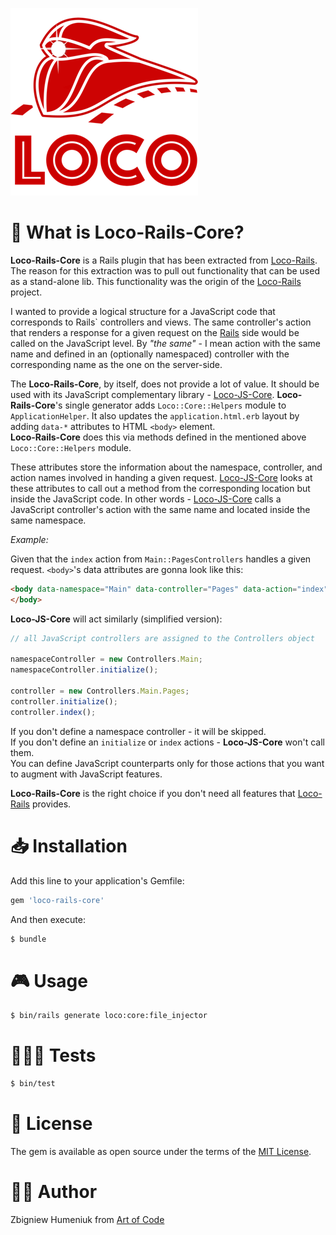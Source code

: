 ![logo](https://raw.githubusercontent.com/artofcodelabs/artofcodelabs.github.io/master/assets/ext/loco_logo_trans_sqr-300px.png)

# 🧐 What is Loco-Rails-Core?

**Loco-Rails-Core** is a Rails plugin that has been extracted from [Loco-Rails](https://github.com/locoframework/loco-rails).
The reason for this extraction was to pull out functionality that can be used as a stand-alone lib.
This functionality was the origin of the [Loco-Rails](https://github.com/locoframework/loco-rails) project.  

I wanted to provide a logical structure for a JavaScript code that corresponds to Rails` controllers and views.
The same controller's action that renders a response for a given request on the [Rails](https://rubyonrails.org) side would be called on the JavaScript level.
By _"the same"_ - I mean action with the same name and defined in an (optionally namespaced) controller with the corresponding name as the one on the server-side.

The **Loco-Rails-Core**, by itself, does not provide a lot of value. It should be used with its JavaScript complementary library - [Loco-JS-Core](https://github.com/locoframework/loco-js-core).
**Loco-Rails-Core**'s single generator adds `Loco::Core::Helpers` module to `ApplicationHelper`.
It also updates the `application.html.erb` layout by adding `data-*` attributes to HTML `<body>` element.  
**Loco-Rails-Core** does this via methods defined in the mentioned above `Loco::Core::Helpers` module.

These attributes store the information about the namespace, controller, and action names involved in handing a given request.
[Loco-JS-Core](https://github.com/locoframework/loco-js-core) looks at these attributes to call out a method from the corresponding location but inside the JavaScript code.
In other words - [Loco-JS-Core](https://github.com/locoframework/loco-js-core) calls a JavaScript controller's action with the same name and located inside the same namespace.

_Example:_

Given that the `index` action from `Main::PagesControllers` handles a given request.
`<body>`'s data attributes are gonna look like this:

```html
<body data-namespace="Main" data-controller="Pages" data-action="index">
</body>
```

**Loco-JS-Core** will act similarly (simplified version):

```javascript
// all JavaScript controllers are assigned to the Controllers object

namespaceController = new Controllers.Main;
namespaceController.initialize();

controller = new Controllers.Main.Pages;
controller.initialize();
controller.index();
```

If you don't define a namespace controller - it will be skipped.  
If you don't define an `initialize` or `index` actions - **Loco-JS-Core** won't call them.  
You can define JavaScript counterparts only for those actions that you want to augment with JavaScript features.

**Loco-Rails-Core** is the right choice if you don't need all features that [Loco-Rails](https://github.com/locoframework/loco-rails) provides.


# 📥 Installation

Add this line to your application's Gemfile:

```ruby
gem 'loco-rails-core'
```
And then execute:

```bash
$ bundle
```


# 🎮 Usage

```bash
$ bin/rails generate loco:core:file_injector
```


# 👩🏽‍🔬 Tests

```bash
$ bin/test
```


# 📜 License

The gem is available as open source under the terms of the [MIT License](https://opensource.org/licenses/MIT).


# 👨‍🏭 Author

Zbigniew Humeniuk from [Art of Code](https://artofcode.co)
